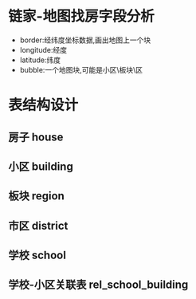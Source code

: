 # 链家-地图找房字段分析

- border:经纬度坐标数据,画出地图上一个块
- longitude:经度
- latitude:纬度
- bubble:一个地图块,可能是小区\板块\区

# 表结构设计

## 房子 house

## 小区 building

## 板块 region

## 市区 district

## 学校 school

## 学校-小区关联表 rel_school_building
